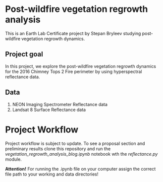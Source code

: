 # Post-wildfire vegetation regrowth analysis
This is an Earth Lab Certificate project by Stepan Bryleev studying post-wildfire vegetation regrowth dynamics.

## Project goal 
In this project, we explore the post-wildfire vegetation regrowth dynamics for the 2016 Chimney Tops 2 Fire perimeter by using hyperspectral reflectance data.

## Data
1. NEON Imaging Spectrometer Reflectance data
2. Landsat 8 Surface Reflectance data

# Project Workflow
Project workflow is subject to update. To see a proposal section and preliminary results clone this repository and run the *vegetation_regrowth_analysis_blog.ipynb* notebook wth the *reflectance.py* module.

**Attention!** For running the .ipynb file on your computer assign the correct file path to your working and data directories!
